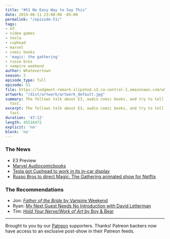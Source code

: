 ```yaml
---
title: "#51 No Easy Way to Say This"
date: 2019-06-11 23:00:00 -05:00
permalink: "/episode-51/"
tags:
- e3
- video games
- tesla
- cuphead
- marvel
- comic books
- 'magic: the gathering'
- russo bros
- vampire weekend
author: Whatevertown
season: 2
episode_type: full
episode: 51
file: https://lodgment-remark-slipshod.s3.ca-central-1.amazonaws.com/w51.mp3
artwork: "/dist/artwork/artwork_default.jpg"
summary: The fellows talk about E3, audio comic books, and try to tell the news really
  fast.
excerpt: The fellows talk about E3, audio comic books, and try to tell the news really
  fast.
duration: '47:12'
length: 45516472
explicit: 'no'
block: 'no'
---
```


### The News
- E3 Preview
- [Marvel Audiocomicbooks](https://apple.news/AuPYkXu7rRsCJaicYjjCzPQ)
- [Tesla got Cuphead to work in its in-car display](https://apple.news/Amjem29JHTASSOHJQ8Sr7wQ)
- [Russo Bros to direct Magic: The Gathering animated show for Netflix](https://twitter.com/NXOnNetflix/status/1135531581710274560)

### The Recommendations
- Jon: [*Father of the Bride* by Vampire Weekend](https://open.spotify.com/album/1A3nVEWRJ8yvlPzawHI1pQ?si=VDHfOeFTRkSym7nDWHsImQ)
- Ryan: [My Next Guest Needs No Introduction with David Letterman](https://www.youtube.com/watch?v=U9-uAcpo9PE)
- Tim: [*Hold Your Nerve/Work of Art* by Boy & Bear](https://open.spotify.com/album/4xQQ7HXScqO6qpCHRJpG9E?si=4CH92CffR7iiVOjzw8zQ6A)

---

Brought to you by our [Patreon](https://www.patreon.com/whatevertown) supporters. Thanks! Patreon backers now have access to an exclusive post-show in their Patreon feeds.